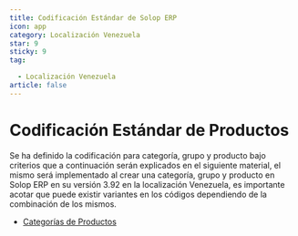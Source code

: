 ```yaml
---
title: Codificación Estándar de Solop ERP
icon: app
category: Localización Venezuela
star: 9
sticky: 9
tag:

  - Localización Venezuela
article: false
---
```


**Codificación Estándar de Productos**
======================================

Se ha definido la codificación para categoría, grupo y producto bajo criterios que a continuación serán explicados en el siguiente material, el mismo será implementado al crear una categoría, grupo y producto en Solop ERP en su versión 3.92 en la localización Venezuela, es importante acotar que puede existir variantes en los códigos dependiendo de la combinación de los mismos.

- [Categorías de Productos](product-coding)

